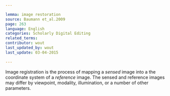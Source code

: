 ```yaml
---

lemma: image restoration
source: Baumann et_al.2009
page: 263 
language: English
categories: Scholarly Digital Editing
related_terms: 
contributor: wout
last_updated_by: wout
last_update: 03-04-2015
        
---
```


Image registration is the process of mapping a _sensed_ image into a the coordinate system of a _reference_ image. The sensed and reference images may differ by viewpoint, modality, illumination, or a number of other parameters.

